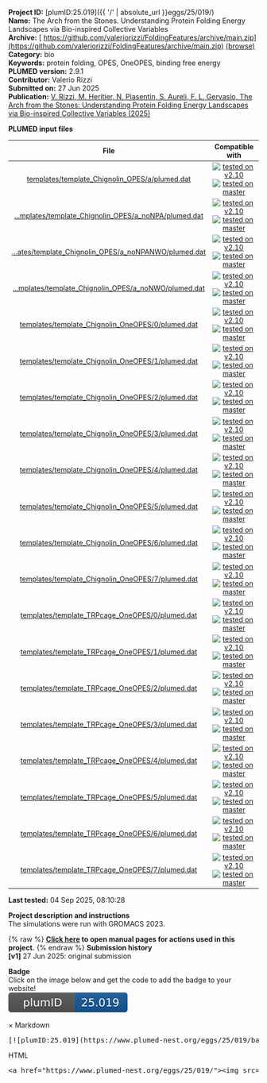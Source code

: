**Project ID:** [plumID:25.019]({{ '/' | absolute_url }}eggs/25/019/)  
**Name:**  The Arch from the Stones. Understanding Protein Folding Energy Landscapes via Bio-inspired Collective Variables  
**Archive:** [ https://github.com/valeriorizzi/FoldingFeatures/archive/main.zip](https://github.com/valeriorizzi/FoldingFeatures/archive/main.zip) [(browse)](https://github.com/valeriorizzi/FoldingFeatures/tree/main)  
**Category:**  bio  
**Keywords:**  protein folding, OPES, OneOPES, binding free energy  
**PLUMED version:**  2.9.1  
**Contributor:**  Valerio Rizzi  
**Submitted on:** 27 Jun 2025  
**Publication:** [V. Rizzi, M. Heritier, N. Piasentin, S. Aureli, F. L. Gervasio, The Arch from the Stones: Understanding Protein Folding Energy Landscapes via Bio-inspired Collective Variables (2025)](http://dx.doi.org/10.1101/2025.05.28.656575)  
  
**PLUMED input files**  
  
| File     | Compatible with |  
|:--------:|:--------:|  
| [templates/template_Chignolin_OPES/a/plumed.dat](./data/templates/template_Chignolin_OPES/a/plumed.dat.md) |  [![tested on v2.10](https://img.shields.io/badge/v2.10-passing-green.svg)](data/templates/template_Chignolin_OPES/a/plumed.dat.plumed.stderr) [![tested on master](https://img.shields.io/badge/master-passing-green.svg)](data/templates/template_Chignolin_OPES/a/plumed.dat.plumed_master.stderr) |  
| [...mplates/template_Chignolin_OPES/a_noNPA/plumed.dat](./data/templates/template_Chignolin_OPES/a_noNPA/plumed.dat.md) |  [![tested on v2.10](https://img.shields.io/badge/v2.10-passing-green.svg)](data/templates/template_Chignolin_OPES/a_noNPA/plumed.dat.plumed.stderr) [![tested on master](https://img.shields.io/badge/master-passing-green.svg)](data/templates/template_Chignolin_OPES/a_noNPA/plumed.dat.plumed_master.stderr) |  
| [...ates/template_Chignolin_OPES/a_noNPANWO/plumed.dat](./data/templates/template_Chignolin_OPES/a_noNPANWO/plumed.dat.md) |  [![tested on v2.10](https://img.shields.io/badge/v2.10-passing-green.svg)](data/templates/template_Chignolin_OPES/a_noNPANWO/plumed.dat.plumed.stderr) [![tested on master](https://img.shields.io/badge/master-passing-green.svg)](data/templates/template_Chignolin_OPES/a_noNPANWO/plumed.dat.plumed_master.stderr) |  
| [...mplates/template_Chignolin_OPES/a_noNWO/plumed.dat](./data/templates/template_Chignolin_OPES/a_noNWO/plumed.dat.md) |  [![tested on v2.10](https://img.shields.io/badge/v2.10-passing-green.svg)](data/templates/template_Chignolin_OPES/a_noNWO/plumed.dat.plumed.stderr) [![tested on master](https://img.shields.io/badge/master-passing-green.svg)](data/templates/template_Chignolin_OPES/a_noNWO/plumed.dat.plumed_master.stderr) |  
| [templates/template_Chignolin_OneOPES/0/plumed.dat](./data/templates/template_Chignolin_OneOPES/0/plumed.dat.md) |  [![tested on v2.10](https://img.shields.io/badge/v2.10-passing-green.svg)](data/templates/template_Chignolin_OneOPES/0/plumed.dat.plumed.stderr) [![tested on master](https://img.shields.io/badge/master-passing-green.svg)](data/templates/template_Chignolin_OneOPES/0/plumed.dat.plumed_master.stderr) |  
| [templates/template_Chignolin_OneOPES/1/plumed.dat](./data/templates/template_Chignolin_OneOPES/1/plumed.dat.md) |  [![tested on v2.10](https://img.shields.io/badge/v2.10-passing-green.svg)](data/templates/template_Chignolin_OneOPES/1/plumed.dat.plumed.stderr) [![tested on master](https://img.shields.io/badge/master-passing-green.svg)](data/templates/template_Chignolin_OneOPES/1/plumed.dat.plumed_master.stderr) |  
| [templates/template_Chignolin_OneOPES/2/plumed.dat](./data/templates/template_Chignolin_OneOPES/2/plumed.dat.md) |  [![tested on v2.10](https://img.shields.io/badge/v2.10-passing-green.svg)](data/templates/template_Chignolin_OneOPES/2/plumed.dat.plumed.stderr) [![tested on master](https://img.shields.io/badge/master-passing-green.svg)](data/templates/template_Chignolin_OneOPES/2/plumed.dat.plumed_master.stderr) |  
| [templates/template_Chignolin_OneOPES/3/plumed.dat](./data/templates/template_Chignolin_OneOPES/3/plumed.dat.md) |  [![tested on v2.10](https://img.shields.io/badge/v2.10-passing-green.svg)](data/templates/template_Chignolin_OneOPES/3/plumed.dat.plumed.stderr) [![tested on master](https://img.shields.io/badge/master-passing-green.svg)](data/templates/template_Chignolin_OneOPES/3/plumed.dat.plumed_master.stderr) |  
| [templates/template_Chignolin_OneOPES/4/plumed.dat](./data/templates/template_Chignolin_OneOPES/4/plumed.dat.md) |  [![tested on v2.10](https://img.shields.io/badge/v2.10-passing-green.svg)](data/templates/template_Chignolin_OneOPES/4/plumed.dat.plumed.stderr) [![tested on master](https://img.shields.io/badge/master-passing-green.svg)](data/templates/template_Chignolin_OneOPES/4/plumed.dat.plumed_master.stderr) |  
| [templates/template_Chignolin_OneOPES/5/plumed.dat](./data/templates/template_Chignolin_OneOPES/5/plumed.dat.md) |  [![tested on v2.10](https://img.shields.io/badge/v2.10-passing-green.svg)](data/templates/template_Chignolin_OneOPES/5/plumed.dat.plumed.stderr) [![tested on master](https://img.shields.io/badge/master-passing-green.svg)](data/templates/template_Chignolin_OneOPES/5/plumed.dat.plumed_master.stderr) |  
| [templates/template_Chignolin_OneOPES/6/plumed.dat](./data/templates/template_Chignolin_OneOPES/6/plumed.dat.md) |  [![tested on v2.10](https://img.shields.io/badge/v2.10-passing-green.svg)](data/templates/template_Chignolin_OneOPES/6/plumed.dat.plumed.stderr) [![tested on master](https://img.shields.io/badge/master-passing-green.svg)](data/templates/template_Chignolin_OneOPES/6/plumed.dat.plumed_master.stderr) |  
| [templates/template_Chignolin_OneOPES/7/plumed.dat](./data/templates/template_Chignolin_OneOPES/7/plumed.dat.md) |  [![tested on v2.10](https://img.shields.io/badge/v2.10-passing-green.svg)](data/templates/template_Chignolin_OneOPES/7/plumed.dat.plumed.stderr) [![tested on master](https://img.shields.io/badge/master-passing-green.svg)](data/templates/template_Chignolin_OneOPES/7/plumed.dat.plumed_master.stderr) |  
| [templates/template_TRPcage_OneOPES/0/plumed.dat](./data/templates/template_TRPcage_OneOPES/0/plumed.dat.md) |  [![tested on v2.10](https://img.shields.io/badge/v2.10-passing-green.svg)](data/templates/template_TRPcage_OneOPES/0/plumed.dat.plumed.stderr) [![tested on master](https://img.shields.io/badge/master-passing-green.svg)](data/templates/template_TRPcage_OneOPES/0/plumed.dat.plumed_master.stderr) |  
| [templates/template_TRPcage_OneOPES/1/plumed.dat](./data/templates/template_TRPcage_OneOPES/1/plumed.dat.md) |  [![tested on v2.10](https://img.shields.io/badge/v2.10-passing-green.svg)](data/templates/template_TRPcage_OneOPES/1/plumed.dat.plumed.stderr) [![tested on master](https://img.shields.io/badge/master-passing-green.svg)](data/templates/template_TRPcage_OneOPES/1/plumed.dat.plumed_master.stderr) |  
| [templates/template_TRPcage_OneOPES/2/plumed.dat](./data/templates/template_TRPcage_OneOPES/2/plumed.dat.md) |  [![tested on v2.10](https://img.shields.io/badge/v2.10-passing-green.svg)](data/templates/template_TRPcage_OneOPES/2/plumed.dat.plumed.stderr) [![tested on master](https://img.shields.io/badge/master-passing-green.svg)](data/templates/template_TRPcage_OneOPES/2/plumed.dat.plumed_master.stderr) |  
| [templates/template_TRPcage_OneOPES/3/plumed.dat](./data/templates/template_TRPcage_OneOPES/3/plumed.dat.md) |  [![tested on v2.10](https://img.shields.io/badge/v2.10-passing-green.svg)](data/templates/template_TRPcage_OneOPES/3/plumed.dat.plumed.stderr) [![tested on master](https://img.shields.io/badge/master-passing-green.svg)](data/templates/template_TRPcage_OneOPES/3/plumed.dat.plumed_master.stderr) |  
| [templates/template_TRPcage_OneOPES/4/plumed.dat](./data/templates/template_TRPcage_OneOPES/4/plumed.dat.md) |  [![tested on v2.10](https://img.shields.io/badge/v2.10-passing-green.svg)](data/templates/template_TRPcage_OneOPES/4/plumed.dat.plumed.stderr) [![tested on master](https://img.shields.io/badge/master-passing-green.svg)](data/templates/template_TRPcage_OneOPES/4/plumed.dat.plumed_master.stderr) |  
| [templates/template_TRPcage_OneOPES/5/plumed.dat](./data/templates/template_TRPcage_OneOPES/5/plumed.dat.md) |  [![tested on v2.10](https://img.shields.io/badge/v2.10-passing-green.svg)](data/templates/template_TRPcage_OneOPES/5/plumed.dat.plumed.stderr) [![tested on master](https://img.shields.io/badge/master-passing-green.svg)](data/templates/template_TRPcage_OneOPES/5/plumed.dat.plumed_master.stderr) |  
| [templates/template_TRPcage_OneOPES/6/plumed.dat](./data/templates/template_TRPcage_OneOPES/6/plumed.dat.md) |  [![tested on v2.10](https://img.shields.io/badge/v2.10-passing-green.svg)](data/templates/template_TRPcage_OneOPES/6/plumed.dat.plumed.stderr) [![tested on master](https://img.shields.io/badge/master-passing-green.svg)](data/templates/template_TRPcage_OneOPES/6/plumed.dat.plumed_master.stderr) |  
| [templates/template_TRPcage_OneOPES/7/plumed.dat](./data/templates/template_TRPcage_OneOPES/7/plumed.dat.md) |  [![tested on v2.10](https://img.shields.io/badge/v2.10-passing-green.svg)](data/templates/template_TRPcage_OneOPES/7/plumed.dat.plumed.stderr) [![tested on master](https://img.shields.io/badge/master-passing-green.svg)](data/templates/template_TRPcage_OneOPES/7/plumed.dat.plumed_master.stderr) |  
  
**Last tested:**  04 Sep 2025, 08:10:28
  
**Project description and instructions**  
The simulations were run with GROMACS 2023. 

  
{% raw %}
<b><a href="https://www.plumed.org/doc-master/user-doc/html/actionlist/?actions=OPES_METAD_EXPLORE,OPES_EXPANDED,COMBINE,CUSTOM,MOLINFO,GHOST,ENERGY,DISTANCE,COORDINATION,ECV_MULTITHERMAL,CENTER,PRINT,RMSD,GROUP" target="_blank">Click here</a> to open manual pages for actions used in this project.</b>
{% endraw %}
**Submission history**  
**[v1]** 27 Jun 2025: original submission  
  
**Badge**  
Click on the image below and get the code to add the badge to your website!  
<img src="./badge.svg" alt="plumeDnest:25.019" id="myBtn" class="badge">
<div id="myModal" class="modal">
  <div class="modal-content">
    <span class="close">&times;</span>
    Markdown<pre>[![plumID:25.019](https://www.plumed-nest.org/eggs/25/019/badge.svg)](https://www.plumed-nest.org/eggs/25/019/)</pre>
    HTML<pre>&lt;a href="https://www.plumed-nest.org/eggs/25/019/"&gt;&lt;img src="https://www.plumed-nest.org/eggs/25/019/badge.svg" alt="plumID:25.019"&gt;&lt;/a&gt;</pre>
  </div>
</div>
